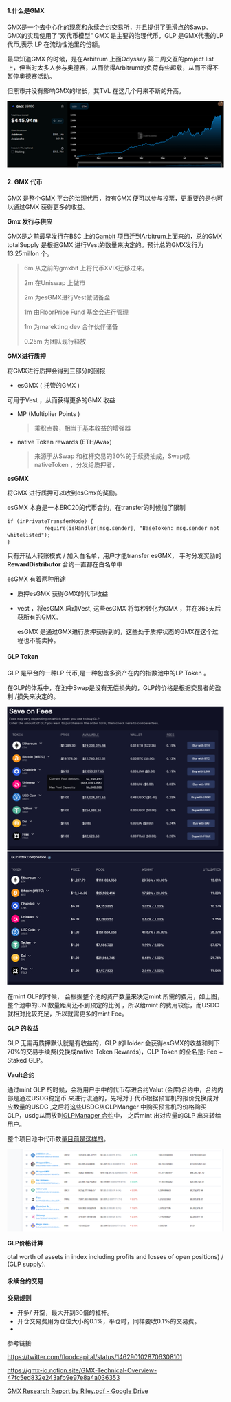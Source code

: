 #### 1.什么是GMX

GMX是一个去中心化的现货和永续合约交易所，并且提供了无滑点的Sawp。GMX的实现使用了"双代币模型" GMX 是主要的治理代币，GLP 是GMX代表的LP代币,表示 LP 在流动性池里的份额。

最早知道GMX 的时候，是在Arbitrum 上面Odyssey 第二周交互的project list上，但当时太多人参与奥德赛，从而使得Arbitrum的负荷有些超载，从而不得不暂停奥德赛活动。

但熊市并没有影响GMX的增长，其TVL 在这几个月来不断的升高。

<img src="image/16-01.png" style="zoom:67%;" />





#### 2. GMX 代币



GMX 是整个GMX 平台的治理代币，持有GMX 便可以参与投票，更重要的是也可以通过GMX 获得更多的收益。



**Gmx 发行与供应**

GMX是之前最早发行在BSC 上的[Gambit 项目](https://xvix.finance/migrate)迁到Arbitrum上面来的，总的GMX totalSupply 是根据GMX 进行Vest的数量来决定的。预计总的GMX发行为 13.25millon 个。

> 6m 从之前的gmxbit 上将代币XVIX迁移过来。
>
> 2m 在Uniswap 上做市
>
> 2m 为esGMX进行Vest做储备金
>
> 1m 由FloorPrice Fund 基金会进行管理
>
> 1m 为marekting dev 合作伙伴储备
>
> 0.25m 为团队现行释放



**GMX进行质押**

将GMX进行质押会得到三部分的回报

*  esGMX ( 托管的GMX )

  可用于Vest ，从而获得更多的GMX 收益

* MP (Multiplier Points  )

  > 乘积点数，相当于基本收益的增强器

* native Token rewards (ETH/Avax)

  > 来源于从Swap 和杠杆交易的30%的手续费抽成，Swap成 nativeToken ，分发给质押者，







**esGMX**

将GMX 进行质押可以收到esGmx的奖励。

esGMX 本身是一本ERC20的代币合约，在transfer的时候加了限制

```solidity
if (inPrivateTransferMode) {
            require(isHandler[msg.sender], "BaseToken: msg.sender not whitelisted");
}
```

只有开私人转账模式 / 加入白名单，用户才能transfer esGMX， 平时分发奖励的**RewardDistributor** 合约一直都在白名单中



esGMX 有着两种用途

* 质押esGMX 获得GMX的代币收益

* vest ，将esGMX 启动Vest, 这些esGMX 将每秒转化为GMX ，并在365天后获所有的GMX。

  esGMX 是通过GMX进行质押获得到的，这些处于质押状态的GMX在这个过程也不能卖掉。 





#### GLP Token



GLP 是平台的一种LP 代币,是一种包含多资产在内的指数池中的LP Token 。

在GLP的体系中，在池中Swap是没有无偿损失的，GLP的价格是根据交易者的盈利 /损失来决定的。

<img src="image/16-02.png" style="zoom:55%;" />







<img src="image/16-03.png" style="zoom:75%;" />



在mint GLP的时候， 会根据整个池的资产数量来决定mint 所需的费用，如上图，整个池中的UNI数量距离还不到预定的比例 ，所以给mint 的费用较低，而USDC 就相对比较充足，所以就需更多的mint Fee。





**GLP 的收益**

GLP 无需再质押默认就是有收益的，GLP 的Holder 会获得esGMX的收益和剩下70%的交易手续费(兑换成native Token Rewards)，GLP Token 的全名是: Fee + Staked GLP。



**Vault合约**

通过mint GLP 的时候，会将用户手中的代币存进合约Valut (金库)合约中，合约内部是通过USDG稳定币 来进行流通的，先将对于代币根据预言机的报价兑换成对应数量的USDG ,之后将这些USDG从GLPManger 中购买预言机的价格购买GLP，usdg从而放到[GLPManager 合约](https://arbiscan.io/address/0x321F653eED006AD1C29D174e17d96351BDe22649)中， 之后mint 出对应量的GLP 出来转给用户。



整个项目池中代币数量[目前是这样的](https://arbiscan.io/tokenholdings?a=0x489ee077994b6658eafa855c308275ead8097c4a)。

<img src="image/16-04.png" style="zoom:75%;" />







**GLP价格计算**



otal worth of assets in index including profits and losses of open positions) / (GLP supply).





#### 永续合约交易







**交易规则**

* 开多/ 开空，最大开到30倍的杠杆。
* 开仓交易费用为仓位大小的0.1%，平仓时，同样要收0.1%的交易费。
* 













参考链接

https://twitter.com/floodcapital/status/1462901028706308101

https://gmx-io.notion.site/GMX-Technical-Overview-47fc5ed832e243afb9e97e8a4a036353

[GMX Research Report by Riley.pdf - Google Drive](https://drive.google.com/file/d/1xG-Qn2-9xqHQennB03BLdE2O5tXa5Vro/view)
